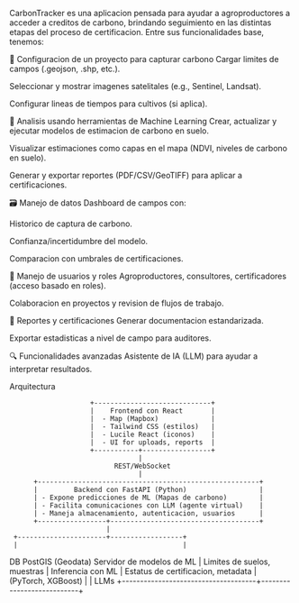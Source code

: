 CarbonTracker es una aplicacion pensada para ayudar a agroproductores a acceder a creditos de carbono, brindando seguimiento en las distintas etapas del proceso de certificacion. Entre sus funcionalidades base, tenemos:

🎯 Configuracion de un proyecto para capturar carbono
Cargar limites de campos (.geojson, .shp, etc.).

Seleccionar y mostrar imagenes satelitales (e.g., Sentinel, Landsat).

Configurar lineas de tiempos para cultivos (si aplica).

🤖 Analisis usando herramientas de Machine Learning
Crear, actualizar y ejecutar modelos de estimacion de carbono en suelo.  

Visualizar estimaciones como capas en el mapa (NDVI, niveles de carbono en suelo).

Generar y exportar reportes (PDF/CSV/GeoTIFF) para aplicar a certificaciones.

🗃️ Manejo de datos
Dashboard de campos con:

Historico de captura de carbono.

Confianza/incertidumbre del modelo.

Comparacion con umbrales de certificaciones.

👥 Manejo de usuarios y roles
Agroproductores, consultores, certificadores (acceso basado en roles).

Colaboracion en proyectos y revision de flujos de trabajo.

📄 Reportes y certificaciones
Generar documentacion estandarizada.

Exportar estadisticas a nivel de campo para auditores.

🔍 Funcionalidades avanzadas
Asistente de IA (LLM) para ayudar a interpretar resultados.

Arquitectura

                        +-----------------------------+
                        |    Frontend con React       |
                        |  - Map (Mapbox)             |
                        |  - Tailwind CSS (estilos)   |
                        |  - Lucile React (iconos)    |
                        |  - UI for uploads, reports  |
                        +-----------+-----------------+
                                    |
                              REST/WebSocket
                                    |
          +-------------------------------------------------------+
          |         Backend con FastAPI (Python)                  |
          | - Expone predicciones de ML (Mapas de carbono)        |
          | - Facilita comunicaciones con LLM (agente virtual)    |
          | - Maneja almacenamiento, autenticacion, usuarios      |
          +-----------------+-------------------------------------+
                            |
     +----------------------+------------------+
     |                                         |
DB PostGIS (Geodata)                     Servidor de modelos de ML
|  Limites de suelos, muestras         |  Inferencia con ML 
|  Estatus de certificacion, metadata  |  (PyTorch, XGBoost)
|                                      |  LLMs
+-------------------------------------+---------------------------+
